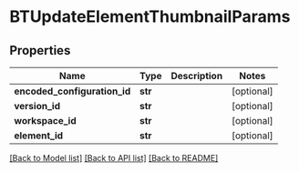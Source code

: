 # BTUpdateElementThumbnailParams

## Properties
Name | Type | Description | Notes
------------ | ------------- | ------------- | -------------
**encoded_configuration_id** | **str** |  | [optional] 
**version_id** | **str** |  | [optional] 
**workspace_id** | **str** |  | [optional] 
**element_id** | **str** |  | [optional] 

[[Back to Model list]](../README.md#documentation-for-models) [[Back to API list]](../README.md#documentation-for-api-endpoints) [[Back to README]](../README.md)


